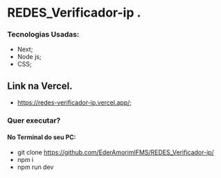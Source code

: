 # REDES_Verificador-ip .
### Tecnologias Usadas:
- Next;
- Node js;
- CSS;

## Link na Vercel.
- https://redes-verificador-ip.vercel.app/;

### Quer executar?
#### No Terminal do seu PC:
- git clone https://github.com/EderAmorimIFMS/REDES_Verificador-ip/
- npm i 
- npm run dev

